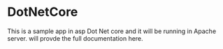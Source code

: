 # DotNetCore
This is a sample app in asp Dot Net core and it will be running in Apache server. will provde the full documentation here.
